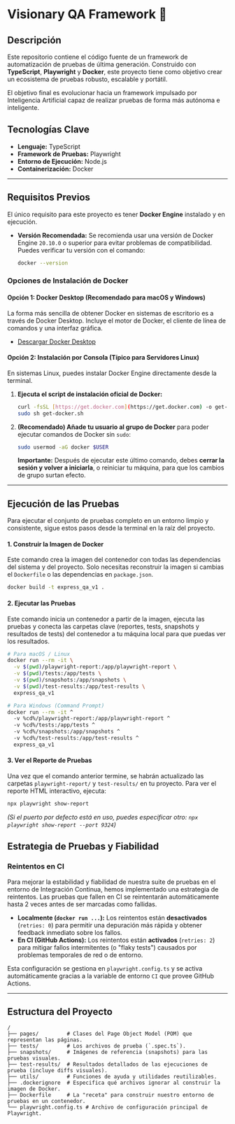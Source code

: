 # Visionary QA Framework 🚀

## Descripción

Este repositorio contiene el código fuente de un framework de automatización de pruebas de última generación. Construido con **TypeScript**, **Playwright** y **Docker**, este proyecto tiene como objetivo crear un ecosistema de pruebas robusto, escalable y portátil.

El objetivo final es evolucionar hacia un framework impulsado por Inteligencia Artificial capaz de realizar pruebas de forma más autónoma e inteligente.

## Tecnologías Clave

* **Lenguaje:** TypeScript
* **Framework de Pruebas:** Playwright
* **Entorno de Ejecución:** Node.js
* **Containerización:** Docker

---

## Requisitos Previos

El único requisito para este proyecto es tener **Docker Engine** instalado y en ejecución.

* **Versión Recomendada:** Se recomienda usar una versión de Docker Engine `20.10.0` o superior para evitar problemas de compatibilidad. Puedes verificar tu versión con el comando:
    ```bash
    docker --version
    ```

### Opciones de Instalación de Docker

#### Opción 1: Docker Desktop (Recomendado para macOS y Windows)

La forma más sencilla de obtener Docker en sistemas de escritorio es a través de Docker Desktop. Incluye el motor de Docker, el cliente de línea de comandos y una interfaz gráfica.

* [Descargar Docker Desktop](https://www.docker.com/products/docker-desktop/)

#### Opción 2: Instalación por Consola (Típico para Servidores Linux)

En sistemas Linux, puedes instalar Docker Engine directamente desde la terminal.

1.  **Ejecuta el script de instalación oficial de Docker:**
    ```bash
    curl -fsSL [https://get.docker.com](https://get.docker.com) -o get-docker.sh
    sudo sh get-docker.sh
    ```
2.  **(Recomendado) Añade tu usuario al grupo de Docker** para poder ejecutar comandos de Docker sin `sudo`:
    ```bash
    sudo usermod -aG docker $USER
    ```
    **Importante:** Después de ejecutar este último comando, debes **cerrar la sesión y volver a iniciarla**, o reiniciar tu máquina, para que los cambios de grupo surtan efecto.

---

## Ejecución de las Pruebas

Para ejecutar el conjunto de pruebas completo en un entorno limpio y consistente, sigue estos pasos desde la terminal en la raíz del proyecto.

#### 1. Construir la Imagen de Docker

Este comando crea la imagen del contenedor con todas las dependencias del sistema y del proyecto. Solo necesitas reconstruir la imagen si cambias el `Dockerfile` o las dependencias en `package.json`.

```bash
docker build -t express_qa_v1 .
```

#### 2. Ejecutar las Pruebas

Este comando inicia un contenedor a partir de la imagen, ejecuta las pruebas y conecta las carpetas clave (reportes, tests, snapshots y resultados de tests) del contenedor a tu máquina local para que puedas ver los resultados.

```bash
# Para macOS / Linux
docker run --rm -it \
  -v $(pwd)/playwright-report:/app/playwright-report \
  -v $(pwd)/tests:/app/tests \
  -v $(pwd)/snapshots:/app/snapshots \
  -v $(pwd)/test-results:/app/test-results \
  express_qa_v1

# Para Windows (Command Prompt)
docker run --rm -it ^
  -v %cd%/playwright-report:/app/playwright-report ^
  -v %cd%/tests:/app/tests ^
  -v %cd%/snapshots:/app/snapshots ^
  -v %cd%/test-results:/app/test-results ^
  express_qa_v1
```

#### 3. Ver el Reporte de Pruebas

Una vez que el comando anterior termine, se habrán actualizado las carpetas `playwright-report/` y `test-results/` en tu proyecto. Para ver el reporte HTML interactivo, ejecuta:

```bash
npx playwright show-report
```
*(Si el puerto por defecto está en uso, puedes especificar otro: `npx playwright show-report --port 9324`)*


## Estrategia de Pruebas y Fiabilidad

### Reintentos en CI

Para mejorar la estabilidad y fiabilidad de nuestra suite de pruebas en el entorno de Integración Continua, hemos implementado una estrategia de reintentos. Las pruebas que fallen en CI se reintentarán automáticamente hasta 2 veces antes de ser marcadas como fallidas.

* **Localmente (`docker run ...`):** Los reintentos están **desactivados** (`retries: 0`) para permitir una depuración más rápida y obtener feedback inmediato sobre los fallos.
* **En CI (GitHub Actions):** Los reintentos están **activados** (`retries: 2`) para mitigar fallos intermitentes (o "flaky tests") causados por problemas temporales de red o de entorno.

Esta configuración se gestiona en `playwright.config.ts` y se activa automáticamente gracias a la variable de entorno `CI` que provee GitHub Actions.

---
## Estructura del Proyecto

```
/
├── pages/         # Clases del Page Object Model (POM) que representan las páginas.
├── tests/         # Los archivos de prueba (`.spec.ts`).
├── snapshots/     # Imágenes de referencia (snapshots) para las pruebas visuales.
├── test-results/  # Resultados detallados de las ejecuciones de prueba (incluye diffs visuales).
├── utils/         # Funciones de ayuda y utilidades reutilizables.
├── .dockerignore  # Especifica qué archivos ignorar al construir la imagen de Docker.
├── Dockerfile     # La "receta" para construir nuestro entorno de pruebas en un contenedor.
└── playwright.config.ts # Archivo de configuración principal de Playwright.
```

